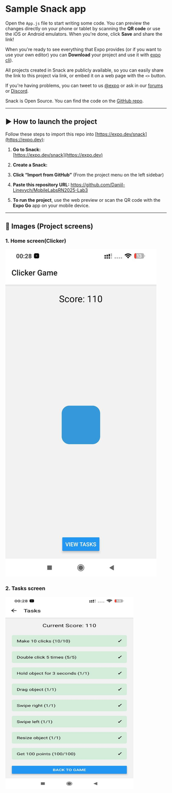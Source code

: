 # Sample Snack app

Open the `App.js` file to start writing some code. You can preview the changes directly on your phone or tablet by scanning the **QR code** or use the iOS or Android emulators. When you're done, click **Save** and share the link!

When you're ready to see everything that Expo provides (or if you want to use your own editor) you can **Download** your project and use it with [expo cli](https://docs.expo.dev/get-started/installation/#expo-cli)).

All projects created in Snack are publicly available, so you can easily share the link to this project via link, or embed it on a web page with the `<>` button.

If you're having problems, you can tweet to us [@expo](https://twitter.com/expo) or ask in our [forums](https://forums.expo.dev/c/expo-dev-tools/61) or [Discord](https://chat.expo.dev/).

Snack is Open Source. You can find the code on the [GitHub repo](https://github.com/expo/snack).

---

## ▶️ How to launch the project

Follow these steps to import this repo into [https://expo.dev/snack](https://expo.dev):

1. **Go to Snack:**  
   [https://expo.dev/snack](https://expo.dev)

2. **Create a Snack:**  

3. **Click “Import from GitHub”** (From the project menu on the left sidebar)

4. **Paste this repository URL:** https://github.com/Daniil-Linevych/MobileLabsRN2025-Lab3

5. **To run the project**, use the web preview or scan the QR code with the **Expo Go** app on your mobile device.

---

## 📸 Images (Project screens)

### 1. Home screen(Clicker) 
![HomePage](images/home.jpg)

### 2. Tasks screen
<img src="images/tasks.jpg" alt="Snack Project Loaded" width="400" height="600"/>


